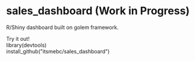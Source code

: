 # sales_dashboard (Work in Progress)
R/Shiny dashboard built on golem framework.

Try it out! <br>
library(devtools) <br>
install_github("itsmebc/sales_dashboard") <br>
